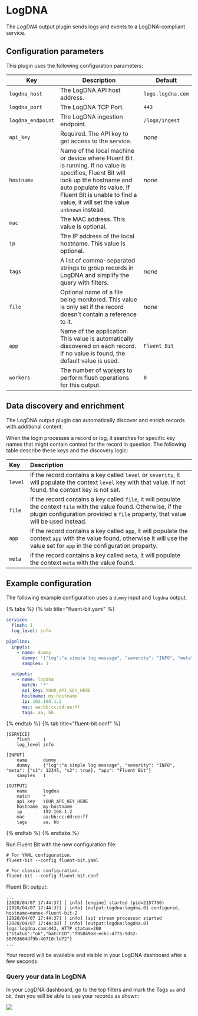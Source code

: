# LogDNA

The _LogDNA_ output plugin sends logs and events to a LogDNA-compliant service.

## Configuration parameters

This plugin uses the following configuration parameters:

| Key | Description | Default |
| --- | ----------- | ------- |
| `logdna_host` | The LogDNA API host address. | `logs.logdna.com` |
| `logdna_port` | The LogDNA TCP Port. | `443` |
| `logdna_endpoint` | The LogDNA ingestion endpoint. | `/logs/ingest` |
| `api_key` | Required. The API key to get access to the service. | _none_ |
| `hostname` | Name of the local machine or device where Fluent Bit is running. If no value is specifies, Fluent Bit will look up the hostname and auto populate its value. If Fluent Bit is unable to find a value, it will set the value `unknown` instead. | _none_ |
| `mac` | The MAC address. This value is optional. |  |
| `ip` | The IP address of the local hostname. This value is optional. |  |
| `tags` | A list of comma-separated strings to group records in LogDNA and simplify the query with filters. | _none_ |
| `file` | Optional name of a file being monitored. This value is only set if the record doesn't contain a reference to it. | _none_ |
| `app` | Name of the application. This value is automatically discovered on each record. If no value is found, the default value is used. | `Fluent Bit` |
| `workers` | The number of [workers](../administration/multithreading#outputs) to perform flush operations for this output. | `0` |

## Data discovery and enrichment

The LogDNA output plugin can automatically discover and enrich records with additional content.

When the login processes a record or log, it searches for specific key names that might contain context for the record in question. The following table describe these keys and the discovery logic:

| Key | Description |
| :--- | :--- |
| `level` | If the record contains a key called `level` or `severity`, it will populate the context `level` key with that value. If not found, the context key is not set. |
| `file` | If the record contains a key called `file`, it will populate the context `file` with the value found. Otherwise, if the plugin configuration provided a `file` property, that value will be used instead. |
| `app` | If the record contains a key called `app`, it will populate the context `app` with the value found, otherwise it will use the value set for `app` in the configuration property. |
| `meta` | if the record contains a key called `meta`, it will populate the context `meta` with the value found. |

## Example configuration

The following example configuration uses a `dummy` input and `logdna` output.

{% tabs %}
{% tab title="fluent-bit.yaml" %}

```yaml
service:
  flush: 1
  log_level: info

pipeline:
  inputs:
    - name: dummy
      dummy: '{"log":"a simple log message", "severity": "INFO", "meta": {"s1": 12345, "s2": true}, "app": "Fluent Bit"}'
      samples: 1

  outputs:
    - name: logdna
      match: '*'
      api_key: YOUR_API_KEY_HERE
      hostname: my-hostname
      ip: 192.168.1.2
      mac: aa:bb:cc:dd:ee:ff
      tags: aa, bb
```

{% endtab %}
{% tab title="fluent-bit.conf" %}

```text
[SERVICE]
    flush     1
    log_level info

[INPUT]
    name      dummy
    dummy     {"log":"a simple log message", "severity": "INFO", "meta": {"s1": 12345, "s2": true}, "app": "Fluent Bit"}
    samples   1

[OUTPUT]
    name      logdna
    match     *
    api_key   YOUR_API_KEY_HERE
    hostname  my-hostname
    ip        192.168.1.2
    mac       aa:bb:cc:dd:ee:ff
    tags      aa, bb
```

{% endtab %}
{% endtabs %}

Run Fluent Bit with the new configuration file:

```shell
# For YAML configuration.
fluent-bit --config fluent-bit.yaml

# For classic configuration.
fluent-bit --config fluent-bit.conf
```

Fluent Bit output:

```text
...
[2020/04/07 17:44:37] [ info] [engine] started (pid=2157706)
[2020/04/07 17:44:37] [ info] [output:logdna:logdna.0] configured, hostname=monox-fluent-bit-2
[2020/04/07 17:44:37] [ info] [sp] stream processor started
[2020/04/07 17:44:38] [ info] [output:logdna:logdna.0] logs.logdna.com:443, HTTP status=200
{"status":"ok","batchID":"f95849a8-ec6c-4775-9d52-30763604df9b:40710:ld72"}
...
```

Your record will be available and visible in your LogDNA dashboard after a few seconds.

### Query your data in LogDNA

In your LogDNA dashboard, go to the top filters and mark the Tags `aa` and `bb`, then you will be able to see your records as shown:

![](../../.gitbook/assets/logdna.png)
